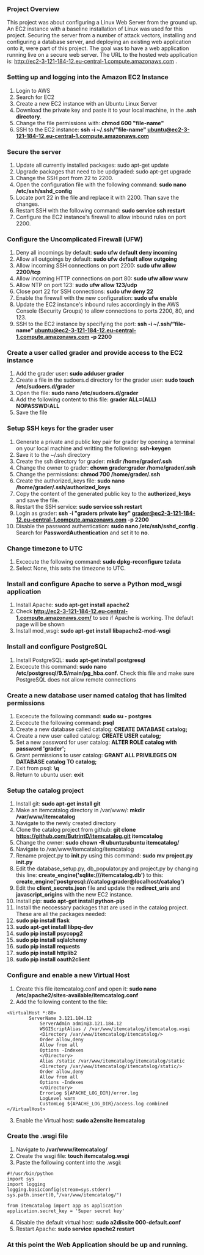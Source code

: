 ### Project Overview
This project was about configuring a Linux Web Server from the ground up. An EC2 instance with a baseline installation of Linux was used for this project. Securing the server from a number of attack vectors, installing and configuring a database server, and deploying an existing web application onto it, were part of this project. The goal was to have a web application running live on a secure web server. The URL to the hosted web application is: http://ec2-3-121-184-12.eu-central-1.compute.amazonaws.com .

### Setting up and logging into the Amazon EC2 Instance
1. Login to AWS
2. Search for EC2
3. Create a new EC2 instance with an Ubuntu Linux Server
4. Download the private key and paste it to your local machine, in the **.ssh directory**.
5. Change the file permissions with: **chmod 600 "file-name"**
6. SSH to the EC2 instance: **ssh -i ~/.ssh/"file-name" ubuntu@ec2-3-121-184-12.eu-central-1.compute.amazonaws.com**

### Secure the server
1.  Update all currently installed packages: sudo apt-get update
2.  Upgrade packages that need to be updgraded: sudo apt-get upgrade
3.  Change the SSH port from 22 to 2200.
4. Open the configuration file with the following command: **sudo nano /etc/ssh/sshd_config**
5. Locate port 22 in the file and replace it with 2200. Than save the changes.
6. Restart SSH with the following command: **sudo service ssh restart**
7. Configure the EC2 instance's firewall to allow inbound rules on port 2200.
 
### Configure the Uncomplicated Firewall (UFW)
1. Deny all incomings by default: **sudo ufw default deny incoming**
2. Allow all outgoings by default: **sudo ufw default allow outgoing**
3. Allow incoming SSH connections on port 2200: **sudo ufw allow 2200/tcp**
4. Allow incoming HTTP connections on port 80: **sudo ufw allow www**
5. Allow NTP on port 123: **sudo ufw allow 123/udp**
6. Close port 22 for SSH connections: **sudo ufw deny 22**
7. Enable the firewall with the new configuration: **sudo ufw enable**
8. Update the EC2 instance's inbound rules accordingly in the AWS Console (Security Groups) to allow connections to ports 2200, 80, and 123.
9. SSH to the EC2 instance by specifying the port: **ssh -i ~/.ssh/“file-name” ubuntu@ec2-3-121-184-12.eu-central-1.compute.amazonaws.com -p 2200**

### Create a user called **grader** and provide access to the EC2 instance
1. Add the grader user: **sudo adduser grader**
2. Create a file in the sudoers.d directory for the grader user: **sudo touch /etc/sudoers.d/grader**
3. Open the file: **sudo nano /etc/sudoers.d/grader**
3. Add the following content to this file: **grader ALL=(ALL) NOPASSWD:ALL**
4. Save the file

### Setup SSH keys for the grader user
1. Generate a private and public key pair for grader by opening a terminal on your local machine and writting the following: **ssh-keygen**
2. Save it to the ~/.ssh directory
2. Create the ssh directory for grader: **mkdir /home/grader/.ssh**
3. Change the owner to grader: **chown grader:grader /home/grader/.ssh**
4. Change the permissions: **chmod 700 /home/grader/.ssh**
5. Create the authorized_keys file: **sudo nano /home/grader/.ssh/authorized_keys**
6. Copy the content of the generated public key to the **authorized_keys** and save the file.
7. Restart the SSH service: **sudo service ssh restart**
8. Login as grader: **ssh -i "graders private key" grader@ec2-3-121-184-12.eu-central-1.compute.amazonaws.com -p 2200**
9. Disable the password authentication: **sudo nano /etc/ssh/sshd_config** . Search for **PasswordAuthentication** and set it to **no**.

### Change timezone to UTC
1. Excecute the following command: **sudo dpkg-reconfigure tzdata**
2. Select None, this sets the timezone to UTC.

### Install and configure Apache to serve a Python mod_wsgi application
1. Install Apache: **sudo apt-get install apache2**
2. Check **http://ec2-3-121-184-12.eu-central-1.compute.amazonaws.com/** to see if Apache is working. The default page will be shown
3. Install mod_wsgi: **sudo apt-get install libapache2-mod-wsgi**

### Install and configure PostgreSQL
1. Install PostgreSQL: **sudo apt-get install postgresql**
2. Excecute this command: **sudo nano /etc/postgresql/9.5/main/pg_hba.conf**. Check this file and make sure PostgreSQL does not allow remote connections

### Create a new database user named catalog that has limited permissions
1. Excecute the following command: **sudo su - postgres**
2. Excecute the following command: **psql**
1. Create a new database called catalog: **CREATE DATABASE catalog;**
2. Create a new user called catalog: **CREATE USER catalog;**
3. Set a new password for user catalog: **ALTER ROLE catalog with password 'grader';**
4. Grant permissions to user catalog: **GRANT ALL PRIVILEGES ON DATABASE catalog TO catalog;**
5. Exit from psql: **\q**
6. Return to ubuntu user: **exit**

### Setup the catalog project
1. Install git: **sudo apt-get install git**
2. Make an itemcatalog directory in /var/www/: **mkdir /var/www/itemcatalog**
3. Navigate to the newly created directory
4. Clone the catalog project from github: **git clone https://github.com/ButrintD/itemcatalog.git itemcatalog**
5. Change the owner: **sudo chown -R ubuntu:ubuntu itemcatalog/**
6. Navigate to /var/www/itemcatalog/itemcatalog
7. Rename project.py to __init__.py using this command: **sudo mv project.py __init__.py**
8. Edit the database_setup.py, db_populator.py and project.py by changing this line: **create_engine('sqlite:///itemcatalog.db')** to this: **create_engine('postgresql://catalog:grader@localhost/catalog')**
9. Edit the **client_secrets.json** file and update the **redirect_uris** and **javascript_origins** with the new EC2 instance.
10. Install pip: **sudo apt-get install python-pip**
11. Install the neccessary packages that are used in the catalog project. These are all the packages needed:
12. **sudo pip install flask**
13. **sudo apt-get install libpq-dev**
14. **sudo pip install psycopg2**
15. **sudo pip install sqlalchemy**
16. **sudo pip install requests**
17. **sudo pip install httplib2**
18. **sudo pip install oauth2client**

### Configure and enable a new Virtual Host
1. Create this file itemcatalog.conf and open it: **sudo nano /etc/apache2/sites-available/itemcatalog.conf**
2. Add the following content to the file:
~~~~
<VirtualHost *:80>
        ServerName 3.121.184.12
		    ServerAdmin admin@3.121.184.12
		    WSGIScriptAlias / /var/www/itemcatalog/itemcatalog.wsgi
		    <Directory /var/www/itemcatalog/itemcatalog/>
			Order allow,deny
			Allow from all
			Options -Indexes
	    	</Directory>
    		Alias /static /var/www/itemcatalog/itemcatalog/static
    		<Directory /var/www/itemcatalog/itemcatalog/static/>
    		Order allow,deny
    		Allow from all
    		Options -Indexes
    		</Directory>
    		ErrorLog ${APACHE_LOG_DIR}/error.log
    		LogLevel warn
    		CustomLog ${APACHE_LOG_DIR}/access.log combined
</VirtualHost>
~~~~
3. Enable the Virtual host: **sudo a2ensite itemcatalog**

### Create the .wsgi file
1. Navigate to **/var/www/itemcatalog/**
2. Create the wsgi file: **touch itemcatalog.wsgi**
3. Paste the following content into the .wsgi:
~~~~
#!/usr/bin/python
import sys
import logging
logging.basicConfig(stream=sys.stderr)
sys.path.insert(0,"/var/www/itemcatalog/")

from itemcatalog import app as application
application.secret_key = 'Super secret key'
~~~~

4. Disable the default virtual host: **sudo a2dissite 000-default.conf**
5. Restart Apache: **sudo service apache2 restart**

### At this point the Web Application should be up and running.
